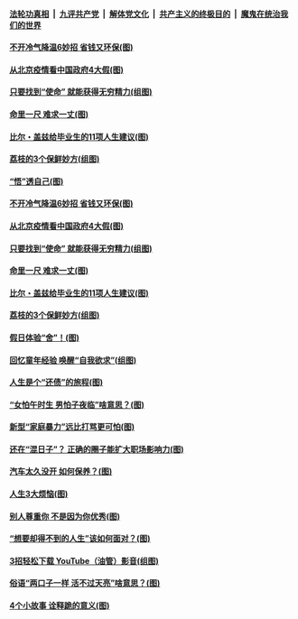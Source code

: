 

####  [法轮功真相](../../../../basic/blob/master/README.md?t=06222059) &nbsp;|&nbsp; [九评共产党](../../../../9ping.md/blob/master/README.md?t=06222059) &nbsp;|&nbsp; [解体党文化](../../../../jtdwh.md/blob/master/README.md?t=06222059)  &nbsp;|&nbsp; [共产主义的终极目的](../../../../gczydzjmd.md/blob/master/README.md?t=06222059) &nbsp;|&nbsp; [魔鬼在统治我们的世界](../../../../mgztzwmdsj.md/blob/master/README.md?t=06222059) 

#### [不开冷气降温6妙招 省钱又环保(图)](../pages/p8/937329.md?t=06222059) 

#### [从北京疫情看中国政府4大假(图)](../pages/p8/937196.md?t=06222059) 

#### [只要找到“使命” 就能获得无穷精力(组图)](../pages/p8/937159.md?t=06222059) 

#### [命里一尺 难求一丈(图)](../pages/p8/936782.md?t=06222059) 

#### [比尔・盖兹给毕业生的11项人生建议(图)](../pages/p8/936231.md?t=06222059) 

#### [荔枝的3个保鲜妙方(组图)](../pages/p8/936950.md?t=06222059) 

#### [“悟”透自己(图)](../pages/p8/936972.md?t=06222059) 

#### [不开冷气降温6妙招 省钱又环保(图)](../pages/p8/937329.md?t=06222059) 

#### [从北京疫情看中国政府4大假(图)](../pages/p8/937196.md?t=06222059) 

#### [只要找到“使命” 就能获得无穷精力(组图)](../pages/p8/937159.md?t=06222059) 

#### [命里一尺 难求一丈(图)](../pages/p8/936782.md?t=06222059) 

#### [比尔・盖兹给毕业生的11项人生建议(图)](../pages/p8/936231.md?t=06222059) 

#### [荔枝的3个保鲜妙方(组图)](../pages/p8/936950.md?t=06222059) 

#### [假日体验“舍”！(图)](../pages/p8/937183.md?t=06222059) 

#### [回忆童年经验 唤醒“自我欲求”(组图)](../pages/p8/937082.md?t=06222059) 

#### [人生是个“还债”的旅程(图)](../pages/p8/936768.md?t=06222059) 

#### [“女怕午时生 男怕子夜临”啥意思？(图)](../pages/p8/937081.md?t=06222059) 

#### [新型“家庭暴力”远比打骂更可怕(图)](../pages/p8/936230.md?t=06222059) 

#### [还在“混日子”？ 正确的圈子能扩大职场影响力(图)](../pages/p8/937049.md?t=06222059) 

#### [汽车太久没开 如何保养？(图)](../pages/p8/937035.md?t=06222059) 

#### [人生3大烦恼(图)](../pages/p8/936959.md?t=06222059) 

#### [别人尊重你 不是因为你优秀(图)](../pages/p8/936253.md?t=06222059) 

#### [“想要却得不到的人生”该如何面对？(图)](../pages/p8/936933.md?t=06222059) 

#### [3招轻松下载 YouTube（油管）影音(组图)](../pages/p8/936922.md?t=06222059) 

#### [俗语“两口子一样 活不过天亮”啥意思？(图)](../pages/p8/936917.md?t=06222059) 

#### [4个小故事 诠释跪的意义(图)](../pages/p8/936353.md?t=06222059) 

